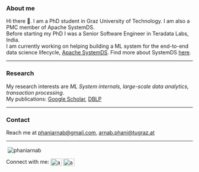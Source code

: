 ### About me

Hi there 👋. I am a PhD student in Graz University of Technology. I am also a PMC member of Apache SystemDS.  
Before starting my PhD I was a Senior Software Engineer in Teradata Labs, India.  
I am currently working on helping building a ML system for the end-to-end data science lifecycle, [Apache SystemDS](https://github.com/apache/systemds). Find more about SystemDS [here](http://systemds.apache.org/).

------------

### Research

My research interests are *ML System internals, large-scale data analytics, transaction processing*.  
My publications: [Google Scholar](https://scholar.google.com/citations?user=F0SqEY8AAAAJ&hl=en), [DBLP](https://dblp.org/pid/233/8160.html)

------------

### Contact

Reach me at phaniarnab@gmail.com, arnab.phani@tugraz.at

------------

<p>&nbsp;<img align="center" src="https://github-readme-stats.vercel.app/api?username=phaniarnab&show_icons=true" alt="phaniarnab" /></p>

<p align="left">
Connect with me:   <a href="https://twitter.com/arnabphani" target="blank"><img align="center" src="https://upload.wikimedia.org/wikipedia/de/9/9f/Twitter_bird_logo_2012.svg" alt="arnabphani" height="20" width="30" /></a> <a href="https://linkedin.com/in/arnab-phani-43b30363" target="blank"><img align="center" src="https://upload.wikimedia.org/wikipedia/commons/c/c9/Linkedin.svg" alt="arnab-phani-43b30363" height="20" width="30" /></a>
</p>

